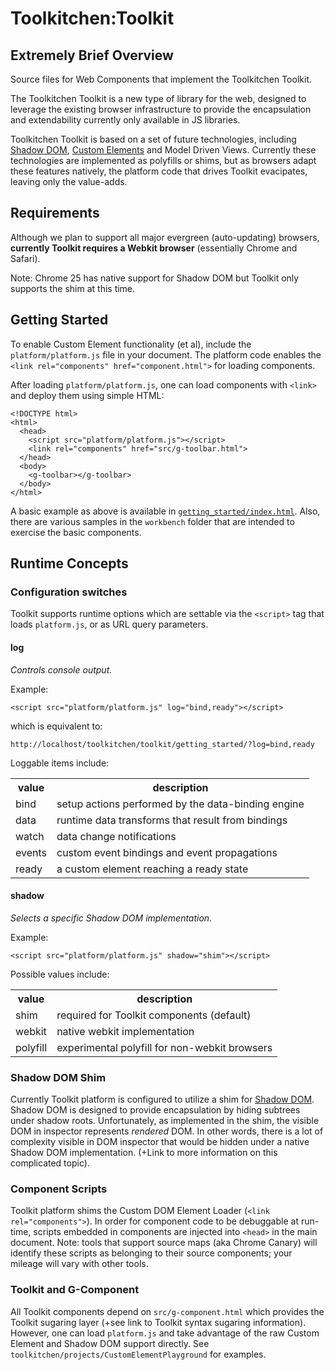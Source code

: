 # Toolkitchen:Toolkit

## Extremely Brief Overview

Source files for Web Components that implement the Toolkitchen Toolkit.

The Toolkitchen Toolkit is a new type of library for the web, designed to leverage the existing browser infrastructure to provide the encapsulation and extendability currently only available in JS libraries.

Toolkitchen Toolkit is based on a set of future technologies, including [Shadow DOM](https://dvcs.w3.org/hg/webcomponents/raw-file/tip/spec/shadow/index.html), [Custom Elements](https://dvcs.w3.org/hg/webcomponents/raw-file/tip/spec/custom/index.html) and Model Driven Views. Currently these technologies are implemented as polyfills or shims, but as browsers adapt these features natively, the platform code that drives Toolkit evacipates, leaving only the value-adds.

## Requirements

Although we plan to support all major evergreen (auto-updating) browsers, **currently Toolkit requires a Webkit browser** (essentially Chrome and Safari). 

Note: Chrome 25 has native support for Shadow DOM but Toolkit only supports the shim at this time.

## Getting Started

To enable Custom Element functionality (et al), include the `platform/platform.js` file in your document. The platform code enables the `<link rel="components" href="component.html">` for loading components.

After loading `platform/platform.js`, one can load components with `<link>` and deploy them using simple HTML:

    <!DOCTYPE html>
    <html>
      <head>
        <script src="platform/platform.js"></script>
        <link rel="components" href="src/g-toolbar.html">
      </head>
      <body>
        <g-toolbar></g-toolbar>
      </body>
    </html>

A basic example as above is available in [`getting_started/index.html`](getting_started/index.html). Also, there are various samples in the `workbench` folder that are intended to exercise the basic components.

## Runtime Concepts

### Configuration switches

Toolkit supports runtime options which are settable via the `<script>` tag that loads `platform.js`, or as URL query parameters.

#### log

*Controls console output.*

Example:

    <script src="platform/platform.js" log="bind,ready"></script>

which is equivalent to:

    http://localhost/toolkitchen/toolkit/getting_started/?log=bind,ready

Loggable items include:

<table>
  <tr>
    <th>value</th><th>description</th>
  </tr>
  <tr>
    <td>bind</td><td>setup actions performed by the data-binding engine</td>
  </tr>
  <tr>
    <td>data</td><td>runtime data transforms that result from bindings</td>
  </tr>
  <tr>
    <td>watch</td><td>data change notifications</td>
  </tr>
  <tr>
    <td>events</td><td>custom event bindings and event propagations</td>
  </tr>
  <tr>
    <td>ready</td><td>a custom element reaching a ready state</td>
  </tr>
</table>

#### shadow

*Selects a specific Shadow DOM implementation.*

Example:

    <script src="platform/platform.js" shadow="shim"></script>

Possible values include:

<table>
  <tr>
    <th>value</th><th>description</th>
  </tr>
  <tr>
    <td>shim</td><td>required for Toolkit components (default)</td>
  </tr>
  <tr>
    <td>webkit</td><td>native webkit implementation</td>
  </tr>
  <tr>
    <td>polyfill</td><td>experimental polyfill for non-webkit browsers</td>
  </tr>
</table>

### Shadow DOM Shim

Currently Toolkit platform is configured to utilize a shim for [Shadow DOM](https://dvcs.w3.org/hg/webcomponents/raw-file/tip/spec/shadow/index.html). Shadow DOM is designed to provide encapsulation by hiding subtrees under shadow roots. Unfortunately, as implemented in the shim, the visible DOM in inspector represents *rendered* DOM. In other words, there is a lot of complexity visible in DOM inspector that would be hidden under a native Shadow DOM implementation. (+Link to more information on this complicated topic).

### Component Scripts

Toolkit platform shims the Custom DOM Element Loader (`<link rel="components">`). In order for component code to be debuggable at run-time, scripts embedded in components are injected into `<head>` in the main document. Note: tools that support source maps (aka Chrome Canary) will identify these scripts as belonging to their source components; your mileage will vary with other tools.

### Toolkit and G-Component

All Toolkit components depend on `src/g-component.html` which provides the Toolkit sugaring layer (+see link to Toolkit syntax sugaring information). However, one can load `platform.js` and take advantage of the raw Custom Element and Shadow DOM support directly. See `toolkitchen/projects/CustomElementPlayground` for examples.
